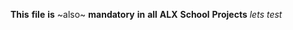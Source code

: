**This** **file** **is** ~also~ **mandatory** **in** **all** **ALX** **School** **Projects**
*lets* *test*